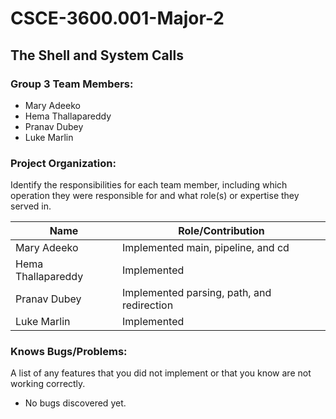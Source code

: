 # CSCE-3600.001-Major-2
## The Shell and System Calls

### Group 3 Team Members:
- Mary Adeeko
- Hema Thallapareddy
- Pranav Dubey
- Luke Marlin
  
### Project Organization:
Identify the responsibilities for each team member,
including which operation they were responsible for and what
role(s) or expertise they served in.

| Name                | Role/Contribution                                                                     |
|---------------------|---------------------------------------------------------------------------------------|
| Mary Adeeko         | Implemented main, pipeline, and cd                                                    |
| Hema Thallapareddy  | Implemented                                                                           |
| Pranav Dubey        | Implemented parsing, path, and redirection                                            |
| Luke Marlin         | Implemented                                                                           |

### Knows Bugs/Problems:
A list of any features that you did not implement
or that you know are not working correctly.

- No bugs discovered yet.

